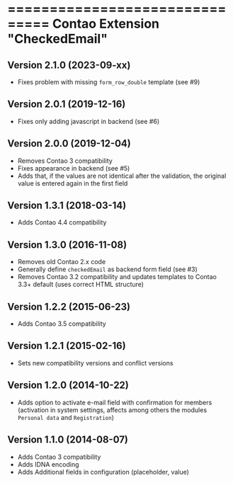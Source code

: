 ===============================
Contao Extension "CheckedEmail"
===============================

Version 2.1.0 (2023-09-xx)
--------------------------
- Fixes problem with missing `form_row_double` template (see #9)

Version 2.0.1 (2019-12-16)
--------------------------
- Fixes only adding javascript in backend (see #6)

Version 2.0.0 (2019-12-04)
--------------------------
- Removes Contao 3 compatibility
- Fixes appearance in backend (see #5)
- Adds that, if the values are not identical after the validation, the original value is entered again in the first field

Version 1.3.1 (2018-03-14)
--------------------------
- Adds Contao 4.4 compatibility

Version 1.3.0 (2016-11-08)
--------------------------
- Removes old Contao 2.x code
- Generally define `checkedEmail` as backend form field (see #3)
- Removes Contao 3.2 compatibility and updates templates to Contao 3.3+ default (uses correct HTML structure)

Version 1.2.2 (2015-06-23)
--------------------------
- Adds Contao 3.5 compatibility

Version 1.2.1 (2015-02-16)
--------------------------
- Sets new compatibility versions and conflict versions

Version 1.2.0 (2014-10-22)
--------------------------
- Adds option to activate e-mail field with confirmation for members (activation in system settings, affects among others the modules `Personal data` and `Registration`)

Version 1.1.0 (2014-08-07)
--------------------------
- Adds Contao 3 compatibility
- Adds IDNA encoding
- Adds Additional fields in configuration (placeholder, value)